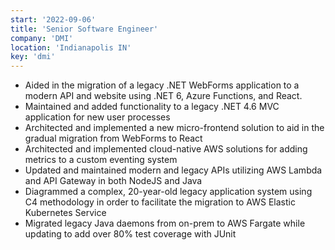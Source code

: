 ```yaml
---
start: '2022-09-06'
title: 'Senior Software Engineer'
company: 'DMI'
location: 'Indianapolis IN'
key: 'dmi'
---
```

- Aided in the migration of a legacy .NET WebForms application to a modern API and website using .NET 6, Azure Functions, and React.
- Maintained and added functionality to a legacy .NET 4.6 MVC application for new user processes 
- Architected and implemented a new micro-frontend solution to aid in the gradual migration from WebForms to React
- Architected and implemented cloud-native AWS solutions for adding metrics to a custom eventing system
- Updated and maintained modern and legacy APIs utilizing AWS Lambda and API Gateway in both NodeJS and Java
- Diagrammed a complex, 20-year-old legacy application system using C4 methodology in order to facilitate the migration to AWS Elastic Kubernetes Service
- Migrated legacy Java daemons from on-prem to AWS Fargate while updating to add over 80% test coverage with JUnit
